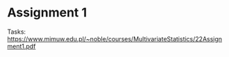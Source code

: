 # Assignment 1

Tasks: https://www.mimuw.edu.pl/~noble/courses/MultivariateStatistics/22Assignment1.pdf
